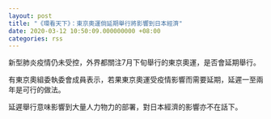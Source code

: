 ```yaml
---
layout: post
title: "《環看天下》：東京奧運倘延期舉行將影響到日本經濟"
date: 2020-03-12 10:50:09.000000000 +08:00
categories: rss
---
```


新型肺炎疫情仍未受控，外界都關注7月下旬舉行的東京奧運，是否會延期舉行。

有東京奧組委執委會成員表示，若果東京奧運受疫情影響而需要延期，延遲一至兩年是可行的做法。

延遲舉行意味影響到大量人力物力的部署，對日本經濟的影響亦不在話下。
